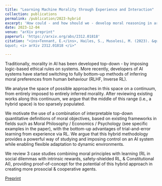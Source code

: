 ```yaml
---
title: "Learning Machine Morality through Experience and Interaction"
collection: publications
permalink: /publication/2023-hybrid
excerpt: 'How could - and how should we - develop moral reasoning in artificial agents?'
date: 2023-12-04
venue: "arXiv preprint"
paperurl: 'https://arxiv.org/abs/2312.01818' 
citation: "<ins>Tennant, E.</ins>, Hailes, S., Musolesi, M. (2023). &quot;Learning Machine Morality through Experience and Interaction
&quot; <i> arXiv 2312.01818 </i>"

---
```


Traditionally, morality in AI has been developed top-down - by imposing logic-based ethical rules on systems. More recently, developers of AI systems have started switching to fully bottom-up methods of inferring moral preferences from human behaviour (RLHF, Inverse RL).

We analyse the space of possible approaches in this space on a continuum, from entirely imposed to entirely inferred morality. After reviewing existing works along this continuum, we argue that the middle of this range (i.e., a hybrid space) is too sparsely populated.

We motivate the use of a combination of interpretable top-down quantitative definitions of moral objectives, based on existing frameworks in fields such as Moral Philosophy / Economics / Psychology (see specific examples in the paper), with the bottom-up advantages of trial-and-error learning from experience via RL. We argue that this hybrid methodology provides a powerful way of studying and imposing control on an AI system while enabling flexible adaptation to dynamic environments. 

We review 3 case studies combining moral principles with learning (RL in social dilemmas with intrinsic rewards, safety-shielded RL, & Constitutional AI), providing proof-of-concept for the potential of this hybrid approach in creating more prosocial & cooperative agents.


[Preprint]( https://arxiv.org/abs/2312.01818) 


